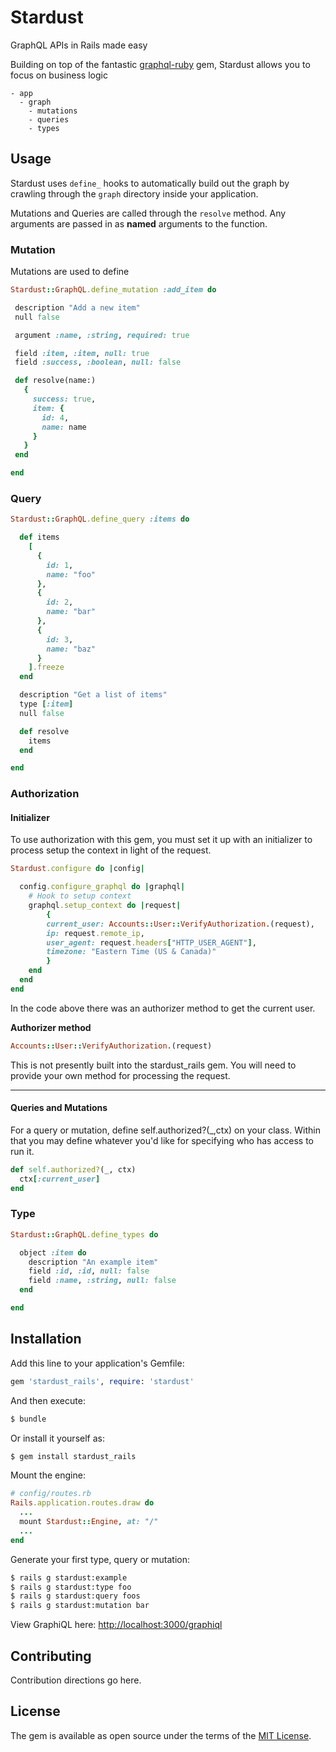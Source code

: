 # Stardust
GraphQL APIs in Rails made easy

Building on top of the fantastic [graphql-ruby](https://github.com/rmosolgo/graphql-ruby) gem, Stardust allows you to focus on business logic

```
- app
  - graph
    - mutations
    - queries
    - types
```

## Usage

Stardust uses `define_` hooks to automatically build out the graph by crawling through the `graph` directory inside your application.

Mutations and Queries are called through the `resolve` method. Any arguments are passed in as **named** arguments to the function.

### Mutation

Mutations are used to define

```ruby
Stardust::GraphQL.define_mutation :add_item do

 description "Add a new item"
 null false

 argument :name, :string, required: true

 field :item, :item, null: true
 field :success, :boolean, null: false

 def resolve(name:)
   {
     success: true,
     item: {
       id: 4,
       name: name
     }
   }
 end

end
```

### Query

```ruby
Stardust::GraphQL.define_query :items do

  def items
    [
      {
        id: 1,
        name: "foo"
      },
      {
        id: 2,
        name: "bar"
      },
      {
        id: 3,
        name: "baz"
      }
    ].freeze
  end

  description "Get a list of items"
  type [:item]
  null false

  def resolve
    items
  end

end
```

### Authorization


#### Initializer
To use authorization with this gem, you must set it up with an initializer to process setup the context in light of the request.

```ruby
Stardust.configure do |config|

  config.configure_graphql do |graphql|
    # Hook to setup context
    graphql.setup_context do |request|
        {
        current_user: Accounts::User::VerifyAuthorization.(request),
        ip: request.remote_ip,
        user_agent: request.headers["HTTP_USER_AGENT"],
        timezone: "Eastern Time (US & Canada)"
        }
    end
  end
end
```

In the code above there was an authorizer method to get the current user.

**Authorizer method**

```ruby
Accounts::User::VerifyAuthorization.(request)
```

This is not presently built into the stardust_rails gem. You will need to provide your own method for processing the request.

<hr/>

#### Queries and Mutations

For a query or mutation, define self.authorized?(_,ctx) on your class. Within that you may define whatever you'd like for specifying who has access to run it.

```ruby
def self.authorized?(_, ctx)
  ctx[:current_user]
end
```



### Type

```ruby
Stardust::GraphQL.define_types do

  object :item do
    description "An example item"
    field :id, :id, null: false
    field :name, :string, null: false
  end

end
```





## Installation
Add this line to your application's Gemfile:

```ruby
gem 'stardust_rails', require: 'stardust'
```

And then execute:
```bash
$ bundle
```

Or install it yourself as:
```bash
$ gem install stardust_rails
```

Mount the engine:
```ruby
# config/routes.rb
Rails.application.routes.draw do
  ...
  mount Stardust::Engine, at: "/"
  ...
end
```

Generate your first type, query or mutation:
```bash
$ rails g stardust:example
$ rails g stardust:type foo
$ rails g stardust:query foos
$ rails g stardust:mutation bar
```

View GraphiQL here:
[http://localhost:3000/graphiql](http://localhost:3000/graphiql)


## Contributing
Contribution directions go here.

## License
The gem is available as open source under the terms of the [MIT License](https://opensource.org/licenses/MIT).
